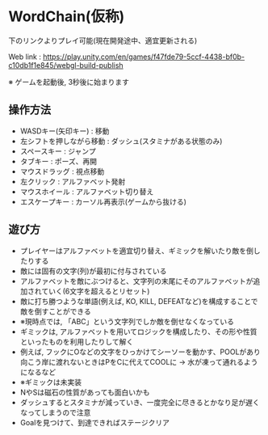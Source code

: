 # WordChain(仮称)

下のリンクよりプレイ可能(現在開発途中、適宜更新される)

Web link : https://play.unity.com/en/games/f47fde79-5ccf-4438-bf0b-c10db1f1e845/webgl-build-publish

※ ゲームを起動後, 3秒後に始まります

## 操作方法

- WASDキー(矢印キー) : 移動
- 左シフトを押しながら移動 : ダッシュ(スタミナがある状態のみ)
- スペースキー : ジャンプ
- タブキー : ポーズ、再開
- マウスドラッグ : 視点移動
- 左クリック : アルファベット発射
- マウスホイール : アルファベット切り替え
- エスケープキー : カーソル再表示(ゲームから抜ける)

## 遊び方

- プレイヤーはアルファベットを適宜切り替え、ギミックを解いたり敵を倒したりする
- 敵には固有の文字(列)が最初に付与されている
- アルファベットを敵にぶつけると、文字列の末尾にそのアルファベットが追加されていく(6文字を超えるとリセット)
- 敵に打ち勝つような単語(例えば, KO, KILL, DEFEATなど)を構成することで敵を倒すことができる
- ※現時点では, 「ABC」という文字列でしか敵を倒せなくなっている
- ギミックは, アルファベットを用いてロジックを構成したり、その形や性質といったものを利用したりして解く
- 例えば, フックにOなどの文字をひっかけてシーソーを動かす、POOLがあり向こう岸に渡れないときはPをCに代えてCOOLに -> 水が凍って通れるようになるなど
- ※ギミックは未実装
- NやSは磁石の性質があっても面白いかも
- ダッシュするとスタミナが減っていき、一度完全に尽きるとかなり足が遅くなってしまうので注意
- Goalを見つけて、到達できればステージクリア
